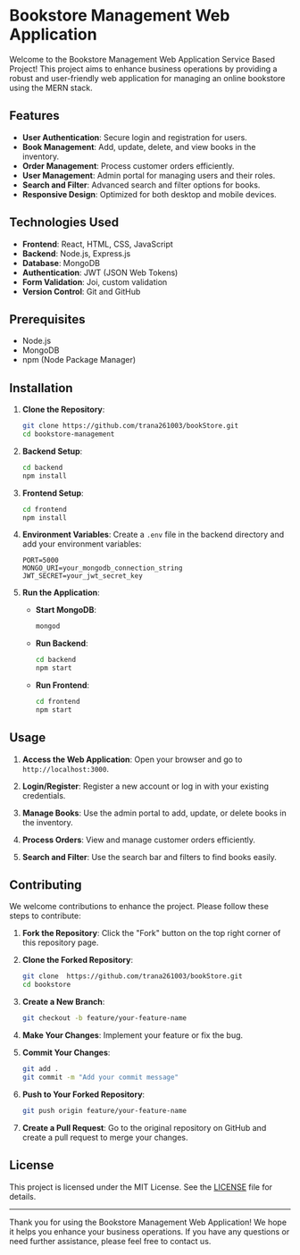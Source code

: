 # Bookstore Management Web Application

Welcome to the Bookstore Management Web Application Service Based Project! This project aims to enhance business operations by providing a robust and user-friendly web application for managing an online bookstore using the MERN stack.

## Features

- **User Authentication**: Secure login and registration for users.
- **Book Management**: Add, update, delete, and view books in the inventory.
- **Order Management**: Process customer orders efficiently.
- **User Management**: Admin portal for managing users and their roles.
- **Search and Filter**: Advanced search and filter options for books.
- **Responsive Design**: Optimized for both desktop and mobile devices.

## Technologies Used

- **Frontend**: React, HTML, CSS, JavaScript
- **Backend**: Node.js, Express.js
- **Database**: MongoDB
- **Authentication**: JWT (JSON Web Tokens)
- **Form Validation**: Joi, custom validation
- **Version Control**: Git and GitHub

## Prerequisites

- Node.js
- MongoDB
- npm (Node Package Manager)

## Installation

1. **Clone the Repository**:
   ```bash
   git clone https://github.com/trana261003/bookStore.git
   cd bookstore-management
   ```

2. **Backend Setup**:
   ```bash
   cd backend
   npm install
   ```

3. **Frontend Setup**:
   ```bash
   cd frontend
   npm install
   ```

4. **Environment Variables**:
   Create a `.env` file in the backend directory and add your environment variables:
   ```plaintext
   PORT=5000
   MONGO_URI=your_mongodb_connection_string
   JWT_SECRET=your_jwt_secret_key
   ```

5. **Run the Application**:

   - **Start MongoDB**:
     ```bash
     mongod
     ```

   - **Run Backend**:
     ```bash
     cd backend
     npm start
     ```

   - **Run Frontend**:
     ```bash
     cd frontend
     npm start
     ```

## Usage

1. **Access the Web Application**:
   Open your browser and go to `http://localhost:3000`.

2. **Login/Register**:
   Register a new account or log in with your existing credentials.

3. **Manage Books**:
   Use the admin portal to add, update, or delete books in the inventory.

4. **Process Orders**:
   View and manage customer orders efficiently.

5. **Search and Filter**:
   Use the search bar and filters to find books easily.

## Contributing

We welcome contributions to enhance the project. Please follow these steps to contribute:

1. **Fork the Repository**:
   Click the "Fork" button on the top right corner of this repository page.

2. **Clone the Forked Repository**:
   ```bash
   git clone  https://github.com/trana261003/bookStore.git
   cd bookstore
   ```

3. **Create a New Branch**:
   ```bash
   git checkout -b feature/your-feature-name
   ```

4. **Make Your Changes**:
   Implement your feature or fix the bug.

5. **Commit Your Changes**:
   ```bash
   git add .
   git commit -m "Add your commit message"
   ```

6. **Push to Your Forked Repository**:
   ```bash
   git push origin feature/your-feature-name
   ```

7. **Create a Pull Request**:
   Go to the original repository on GitHub and create a pull request to merge your changes.

## License

This project is licensed under the MIT License. See the [LICENSE](LICENSE) file for details.

---

Thank you for using the Bookstore Management Web Application! We hope it helps you enhance your business operations. If you have any questions or need further assistance, please feel free to contact us.
